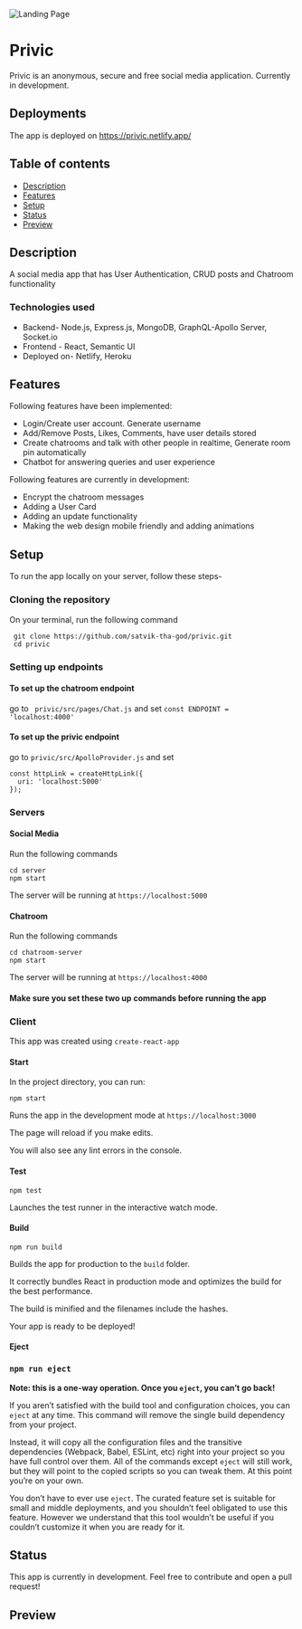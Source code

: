 ![Landing Page](./app/assets/images/landing-page.png)

# Privic
Privic is an anonymous, secure and free social media application. Currently in development.

## Deployments
The app is deployed on https://privic.netlify.app/

## Table of contents
* [Description](#description)
* [Features](#features)
* [Setup](#setup)
* [Status](#status)
* [Preview](#preview)

## Description
A social media app that has User Authentication, CRUD posts and Chatroom functionality

### Technologies used
* Backend- Node.js, Express.js, MongoDB, GraphQL-Apollo Server, Socket.io
* Frontend - React, Semantic UI
* Deployed on- Netlify, Heroku

## Features

Following features have been implemented:
* Login/Create user account. Generate username
* Add/Remove Posts, Likes, Comments, have user details stored
* Create chatrooms and talk with other people in realtime, Generate room pin automatically
* Chatbot for answering queries and user experience

Following features are currently in development:
* Encrypt the chatroom messages
* Adding a User Card
* Adding an update functionality
* Making the web design mobile friendly and adding animations

## Setup
To run the app locally on your server, follow these steps-
### Cloning the repository
On your terminal, run the following command
``` 
 git clone https://github.com/satvik-tha-god/privic.git
 cd privic
```
### Setting up endpoints
#### To set up the chatroom endpoint

go to ``` privic/src/pages/Chat.js``` and set ``` const ENDPOINT = 'localhost:4000' ```

#### To set up the privic endpoint 

go to ``` privic/src/ApolloProvider.js ``` and set 

```
const httpLink = createHttpLink({
  uri: 'localhost:5000'
});
```
### Servers
#### Social Media
Run the following commands
```
cd server
npm start
```

The server will be running at ``` https://localhost:5000 ```

#### Chatroom
Run the following commands
```
cd chatroom-server
npm start
```

The server will be running at ``` https://localhost:4000 ```

#### Make sure you set these two up commands before running the app

### Client
This app was created using `create-react-app`
#### Start
In the project directory, you can run:

``` npm start ```

Runs the app in the development mode at ``` https://localhost:3000 ```

The page will reload if you make edits.

You will also see any lint errors in the console.
#### Test
``` npm test ```

Launches the test runner in the interactive watch mode.
#### Build
```npm run build```

Builds the app for production to the `build` folder.

It correctly bundles React in production mode and optimizes the build for the best performance.

The build is minified and the filenames include the hashes.

Your app is ready to be deployed!

#### Eject

### `npm run eject`

**Note: this is a one-way operation. Once you `eject`, you can’t go back!**

If you aren’t satisfied with the build tool and configuration choices, you can `eject` at any time. This command will remove the single build dependency from your project.

Instead, it will copy all the configuration files and the transitive dependencies (Webpack, Babel, ESLint, etc) right into your project so you have full control over them. All of the commands except `eject` will still work, but they will point to the copied scripts so you can tweak them. At this point you’re on your own.

You don’t have to ever use `eject`. The curated feature set is suitable for small and middle deployments, and you shouldn’t feel obligated to use this feature. However we understand that this tool wouldn’t be useful if you couldn’t customize it when you are ready for it.
## Status 
This app is currently in development. Feel free to contribute and open a pull request!
## Preview

